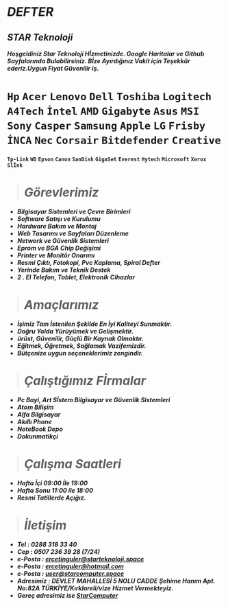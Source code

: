 # ***DEFTER***
## ***STAR Teknoloji***

***Hoşgeldiniz Star Teknoloji Hİzmetinizde. Google Haritalar ve Github Sayfalarında Bulabilirsiniz. Bİze Ayırdığınız Vakit için Teşekkür ederiz.Uygun Fiyat Güvenilir iş.***

# **`Hp`** **`Acer`** **`Lenovo`** **`Dell`** **`Toshiba`** **`Logitech`** **`A4Tech`** **`İntel`** **`AMD`** **`Gigabyte`** **`Asus`** **`MSI`** **`Sony`** **`Casper`** **`Samsung`** **`Apple`** **`LG`** **`Frisby`** **`İNCA`** **`Nec`** **`Corsair`** **`Bitdefender`** **`Creative`** 
**`Tp-Link`** **`WD`** **`Epson`** **`Canon`** **`SanDisk`** **`GigaSet`** **`Everest`** **`Hytech`** **`Microsoft`** **`Xerox`** **`Slİnk`**

> # ***Görevlerimiz*** 
- ***Bilgisayar Sistemleri ve Çevre Birimleri*** 
- ***Software Satışı ve Kurulumu***
- ***Hardware Bakım ve Montaj***
- ***Web Tasarımı ve Sayfaları Düzenleme***
- ***Network ve Güvenlik Sistemleri***
- ***Eprom ve BGA Chip Değişimi*** 
- ***Printer ve Monitör Onarımı***
- ***Resmi Çıktı, Fotokopi, Pvc Kaplama, Spiral Defter***
- ***Yerinde Bakım ve Teknik Destek*** 
- ***2 . El Telefon, Tablet, Elektronik Cihazlar***

> # ***Amaçlarımız***
- ***İşimiz Tam İstenilen Şekilde En İyi Kaliteyi Sunmaktır.***
- ***Doğru Yolda Yürüyümek ve Gelişmektir.***
- ***ürüst, Güvenilir, Güçlü Bir Kaynak Olmaktır.*** 
- ***Eğitmek, Öğretmek, Sağlamak Vazifemizdir.***
- ***Bütçenize uygun seçeneklerimiz zengindir.***

> # ***Çalıştığımız Fİrmalar***
- ***Pc Bayi, Art Sİstem  Bilgisayar ve Güvenlik Sistemleri***
- ***Atom Bilişim***
- ***Alfa Bilgisayar***
- ***Akıllı Phone***
- ***NoteBook Depo***
- ***Dokunmatikçi***

> # ***Çalışma Saatleri***
- ***Hafta İçi 09:00 İle 19:00***
- ***Hafta Sonu 11:00 ile 18:00***
- ***Resmi Tatillerde Açığız.***

> # ***İletişim***
- ***Tel : 0288 318 33 40***
- ***Cep : 0507 236 39 28 (7/24)***
- ***e-Posta : ercetinguler@starteknoloji.space***
- ***e-Posta : ercetinguler@hotmail.com***
- ***e-Posta : user@starcomputer.space***
- ***Adresimiz : DEVLET MAHALLESİ 5 NOLU CADDE Şehime Hanım Apt. No:82A TÜRKİYE/Kırklareli/vize***
***Hizmet Vermekteyiz.***
- ***Gereç adresimiz ise [StarComputer](https://starcomputer.space)***


